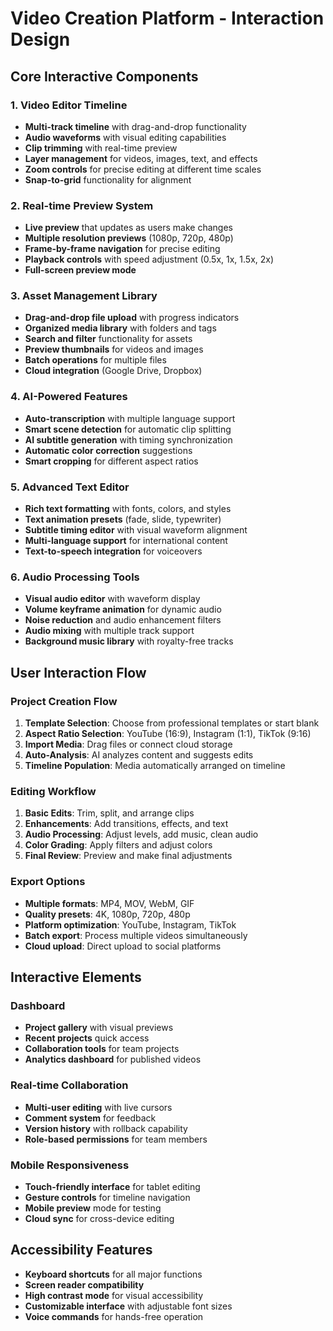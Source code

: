 # Video Creation Platform - Interaction Design

## Core Interactive Components

### 1. Video Editor Timeline
- **Multi-track timeline** with drag-and-drop functionality
- **Audio waveforms** with visual editing capabilities
- **Clip trimming** with real-time preview
- **Layer management** for videos, images, text, and effects
- **Zoom controls** for precise editing at different time scales
- **Snap-to-grid** functionality for alignment

### 2. Real-time Preview System
- **Live preview** that updates as users make changes
- **Multiple resolution previews** (1080p, 720p, 480p)
- **Frame-by-frame navigation** for precise editing
- **Playback controls** with speed adjustment (0.5x, 1x, 1.5x, 2x)
- **Full-screen preview mode**

### 3. Asset Management Library
- **Drag-and-drop file upload** with progress indicators
- **Organized media library** with folders and tags
- **Search and filter** functionality for assets
- **Preview thumbnails** for videos and images
- **Batch operations** for multiple files
- **Cloud integration** (Google Drive, Dropbox)

### 4. AI-Powered Features
- **Auto-transcription** with multiple language support
- **Smart scene detection** for automatic clip splitting
- **AI subtitle generation** with timing synchronization
- **Automatic color correction** suggestions
- **Smart cropping** for different aspect ratios

### 5. Advanced Text Editor
- **Rich text formatting** with fonts, colors, and styles
- **Text animation presets** (fade, slide, typewriter)
- **Subtitle timing editor** with visual waveform alignment
- **Multi-language support** for international content
- **Text-to-speech integration** for voiceovers

### 6. Audio Processing Tools
- **Visual audio editor** with waveform display
- **Volume keyframe animation** for dynamic audio
- **Noise reduction** and audio enhancement filters
- **Audio mixing** with multiple track support
- **Background music library** with royalty-free tracks

## User Interaction Flow

### Project Creation Flow
1. **Template Selection**: Choose from professional templates or start blank
2. **Aspect Ratio Selection**: YouTube (16:9), Instagram (1:1), TikTok (9:16)
3. **Import Media**: Drag files or connect cloud storage
4. **Auto-Analysis**: AI analyzes content and suggests edits
5. **Timeline Population**: Media automatically arranged on timeline

### Editing Workflow
1. **Basic Edits**: Trim, split, and arrange clips
2. **Enhancements**: Add transitions, effects, and text
3. **Audio Processing**: Adjust levels, add music, clean audio
4. **Color Grading**: Apply filters and adjust colors
5. **Final Review**: Preview and make final adjustments

### Export Options
- **Multiple formats**: MP4, MOV, WebM, GIF
- **Quality presets**: 4K, 1080p, 720p, 480p
- **Platform optimization**: YouTube, Instagram, TikTok
- **Batch export**: Process multiple videos simultaneously
- **Cloud upload**: Direct upload to social platforms

## Interactive Elements

### Dashboard
- **Project gallery** with visual previews
- **Recent projects** quick access
- **Collaboration tools** for team projects
- **Analytics dashboard** for published videos

### Real-time Collaboration
- **Multi-user editing** with live cursors
- **Comment system** for feedback
- **Version history** with rollback capability
- **Role-based permissions** for team members

### Mobile Responsiveness
- **Touch-friendly interface** for tablet editing
- **Gesture controls** for timeline navigation
- **Mobile preview** mode for testing
- **Cloud sync** for cross-device editing

## Accessibility Features
- **Keyboard shortcuts** for all major functions
- **Screen reader compatibility**
- **High contrast mode** for visual accessibility
- **Customizable interface** with adjustable font sizes
- **Voice commands** for hands-free operation